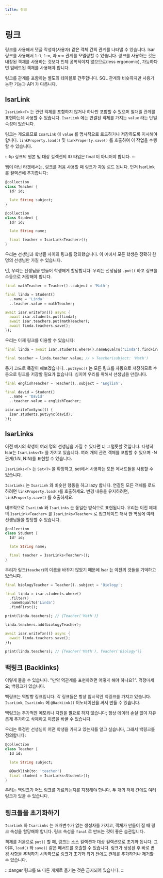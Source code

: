 ```yaml
---
title: 링크
---
```


# 링크

링크를 사용해서 댓글 작성자(사용자) 같은 객체 간의 관계를 나타낼 수 있습니다. Isar 링크를 사용해서 `1:1`, `1:n`, 과 `n:n` 관계를 모델링할 수 있습니다. 링크를 사용하는 것은 내장된 객체를 사용하는 것보다 인체 공학적이지 않으므로(less ergonomic), 가능하다면 임베드된 객체를 사용해야 합니다.

링크를 관계를 포함하는 별도의 테이블로 간주합니다. SQL 관계와 비슷하지만 사용가능한 기능과 API 가 다릅니다.

## IsarLink

`IsarLink<T>` 는 관련 객체를 포함하지 않거나 하나만 포함할 수 있으며 일대일 관계를 표현하는데 사용할 수 있습니다. `IsarLink` 에는 연결된 객체를 가지는 `value` 라는 단일 속성이 있습니다.

링크는 게으르므로 `IsarLink` 에 `value` 를 명시적으로 로드하거나 저장하도록 지시해야 합니다. `linkProperty.load()` 및 `linkProperty.save()` 를 호출하여 이 작업을 수행할 수 있습니다.

:::tip
링크의 원본 및 대상 컬렉션의 ID 타입은 final 이 아니어야 합니다.
:::

웹이 아닌 타겟에서는, 링크를 처음 사용할 때 링크가 자동 로드 됩니다. 먼저 IsarLink 를 컬렉션에 추가합니다:

```dart
@collection
class Teacher {
  Id? id;

  late String subject;
}

@collection
class Student {
  Id? id;

  late String name;

  final teacher = IsarLink<Teacher>();
}
```

우리는 선생님과 학생들 사이의 링크를 정의했습니다. 이 예에서 모든 학생은 정확히 한 명의 선생님만 가질 수 있습니다.

먼, 우리는 선생님을 만들어 학생에게 할당합니다. 우리는 선생님을 `.put()` 하고 링크를 수동으로 저장해야 합니다.

```dart
final mathTeacher = Teacher()..subject = 'Math';

final linda = Student()
  ..name = 'Linda'
  ..teacher.value = mathTeacher;

await isar.writeTxn(() async {
  await isar.students.put(linda);
  await isar.teachers.put(mathTeacher);
  await linda.teachers.save();
});
```

우리는 이제 링크를 이용할 수 있습니다:

```dart
final linda = await isar.students.where().nameEqualTo('Linda').findFirst();

final teacher = linda.teacher.value; // > Teacher(subject: 'Math')
```

동기 코드로 똑같이 해보겠습니다. `.putSync()` 는 모든 링크를 자동으로 저장하므로 수동으로 링크를 저장할 필요가 없습니다. 심지어 우리를 위해서 선생님을 만듭니다.

```dart
final englishTeacher = Teacher()..subject = 'English';

final david = Student()
  ..name = 'David'
  ..teacher.value = englishTeacher;

isar.writeTxnSync(() {
  isar.students.putSync(david);
});
```

## IsarLinks

이전 예시의 학생이 여러 명의 선생님을 가질 수 있다면 더 그럴듯할 것입니다. 다행히 Isar는 `IsarLinks<T>` 를 가지고 있습니다. 여러 개의 관련 객체를 포함할 수 있으며 -N 관계(1:N, N:N)를 표현할 수 있습니다.

`IsarLinks<T>` 는 `Set<T>` 을 확장하고, set에서 사용하는 모든 메서드들을 사용할 수 있습니다.

`IsarLinks` 는 `IsarLink` 와 비슷한 행동을 하고 lazy 합니다. 연결된 모든 객체를 로드하려면 `linkProperty.load()`를 호출하세요. 변경 내용을 유지하려면, `linkProperty.save()` 를 호출하세요.

내부적으로 `IsarLink` 와 `IsarLinks` 는 동일한 방식으로 표현됩니다. 우리는 이전 예제의 `IsarLink<Teacher>` 를 `IsarLinks<Teacher>` 로 업그레이드 해서 한 학생에 여러 선생님들을 할당할 수 있습니다.

```dart
@collection
class Student {
  Id? id;

  late String name;

  final teacher = IsarLinks<Teacher>();
}
```

우리가 링크(`teacher`)의 이름을 바꾸지 않았기 때문에 Isar 는 이전의 것들을 기억하고 있습니다.

```dart
final biologyTeacher = Teacher()..subject = 'Biology';

final linda = isar.students.where()
  .filter()
  .nameEqualTo('Linda')
  .findFirst();

print(linda.teachers); // {Teacher('Math')}

linda.teachers.add(biologyTeacher);

await isar.writeTxn(() async {
  await linda.teachers.save();
});

print(linda.teachers); // {Teacher('Math'), Teacher('Biology')}
```

## 백링크 (Backlinks)

이렇게 물을 수 있습니다. "만약 역관계를 표현하려면 어떻게 해야 하나요?". 걱정마세요; 백링크가 있습니다.

백링크는 역방향 링크입니다. 각 링크들은 항상 암시적인 백링크를 가지고 있습니다. `IsarLink`, `IsarLinks` 에 `@BackLink()` 어노테이션을 써서 만들 수 있습니다.

백링크는 추가적인 메모리나 자원을 필요로 하지 않습니다; 항상 데이터 손실 없이 자유롭게 추가하고 삭제하고 이름을 바꿀 수 있습니다.

우리는 특정한 선생님이 어떤 학생을 가지고 있는지를 알고 싶습니다, 그래서 백링크를 정의합니다:

```dart
@collection
class Teacher {
  Id id;

  late String subject;

  @Backlink(to: 'teacher')
  final student = IsarLinks<Student>();
}
```

우리는 백링크가 어느 링크를 가르키는지를 지정해야 합니다. 두 개의 객체 간에도 여러 링크가 있을 수 있습니다.

## 링크들을 초기화하기

`IsarLink` 와 `IsarLinks` 는 매개변수가 없는 생성자를 가지고, 객체가 만들어 질 때 링크 속성을 할당해야 합니다. 링크 속성을 `final` 로 만드는 것이 좋은 습관입니다.

객체를 처음으로 `put()` 할 때, 링크는 소스 컬렉션과 대상 컬렉션으로 초기화 됩니다. 그 이후, `load()` 와 `save()` 같은 메서드를 호출할 수 있습니다. 링크가 생성된 후 바로 변경 사항을 추적하기 시작하므로 링크가 초기화 되기 전에도 관계를 추가하거나 제거할 수 있습니다.

:::danger
링크를 또 다른 개체로 옮기는 것은 금지되어 있습니다.
:::
